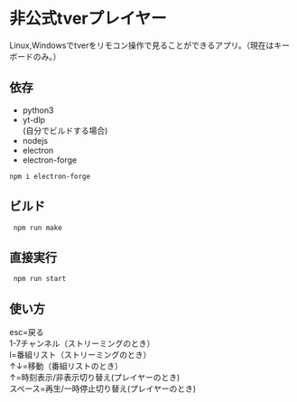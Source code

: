 # 非公式tverプレイヤー

Linux,Windowsでtverをリモコン操作で見ることができるアプリ。（現在はキーボードのみ。）

## 依存

*   python3
*   yt-dlp  
    (自分でビルドする場合)
*   nodejs
*   electron
*   electron-forge

```shell
npm i electron-forge
```

## ビルド

```shell
 npm run make
```

## 直接実行

```shell
 npm run start
```

## 使い方

esc=戻る  
1-7チャンネル（ストリーミングのとき）  
l=番組リスト（ストリーミングのとき）  
↑↓=移動（番組リストのとき）  
↑=時刻表示/非表示切り替え(プレイヤーのとき)  
スペース=再生/一時停止切り替え(プレイヤーのとき)

